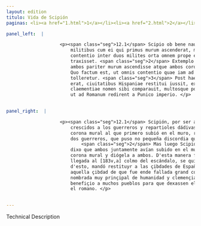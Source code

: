```yaml
---
layout: edition
titulo: Vida de Scipión
paginas: <li><a href="1.html">1</a></li><li><a href="2.html">2</a></li><li><a href="3.html">3</a></li><li><a href="4.html">4</a></li><li><a href="5.html">5</a></li><li><a href="6.html">6</a></li><li><a href="7.html">7</a></li><li><a href="8.html">8</a></li><li><a href="9.html">9</a></li><li><a href="10.html">10</a></li><li><a href="11.html">11</a></li><li><a href="12.html">12</a></li><li><a href="13.html">13</a></li><li><a href="14.html">14</a></li><li><a href="15.html">15</a></li><li><a href="16.html">16</a></li><li><a href="17.html">17</a></li><li><a href="18.html">18</a></li><li><a href="19.html">19</a></li><li><a href="20.html">20</a></li><li><a href="21.html">21</a></li><li><a href="22.html">22</a></li><li><a href="23.html">23</a></li><li><a href="24.html">24</a></li><li><a href="25.html">25</a></li><li><a href="26.html">26</a></li><li><a href="27.html">27</a></li><li><a href="28.html">28</a></li><li><a href="29.html">29</a></li><li><a href="30.html">30</a></li><li><a href="31.html">31</a></li><li><a href="32.html">32</a></li><li><a href="33.html">33</a></li><li><a href="34.html">34</a></li><li><a href="35.html">35</a></li><li><a href="36.html">36</a></li><li><a href="37.html">37</a></li><li><a href="38.html">38</a></li><li><a href="39.html">39</a></li><li><a href="40.html">40</a></li><li><a href="41.html">41</a></li><li><a href="42.html">42</a></li><li><a href="43.html">43</a></li><li><a href="44.html">44</a></li><li><a href="45.html">45</a></li><li><a href="46.html">46</a></li><li><a href="47.html">47</a></li><li><a href="48.html">48</a></li><li><a href="49.html">49</a></li><li><a href="50.html">50</a></li><li><a href="51.html">51</a></li><li><a href="52.html">52</a></li><li><a href="53.html">53</a></li><li><a href="54.html">54</a></li><li><a href="55.html">55</a></li><li><a href="56.html">56</a></li><li><a href="57.html">57</a></li><li><a href="58.html">58</a></li><li><a href="59.html">59</a></li><li><a href="60.html">60</a></li><li><a href="61.html">61</a></li><li><a href="62.html">62</a></li><li><a href="63.html">63</a></li><li><a href="64.html">64</a></li><li><a href="65.html">65</a></li><li><a href="66.html">66</a></li><li><a href="67.html">67</a></li><li><a href="68.html">68</a></li><li><a href="69.html">69</a></li><li><a href="70.html">70</a></li><li><a href="71.html">71</a></li><li><a href="72.html">72</a></li><li><a href="73.html">73</a></li><li><a href="74.html">74</a></li>

panel_left:  |

                    <p><span class="seg">12.1</span> Scipio ob bene nauatam operam collaudatis donatisque
                        militibus cum ei qui primus murum ascenderat, muralis corona danda esset et
                        contentio inter duos milites orta omnem prope exercitum in certamen
                        traxisset. <span class="seg">2</span> Extemplo concione aduocata compertum se habere dixit
                        ambos pariter murum ascendisse atque ambos coronis muralibus donandos esse.
                        Quo factum est, ut omnis contentio quae iam ad summum peruenerat,
                        tolleretur. <span class="seg">3</span> Post haec obsides quorum in ea urbe ingens copia
                        erat, ciuitatibus Hispaniae restitui iussit, ex quo maxime humanitatis et
                        claementiae nomen sibi comparauit, multosque populos hac indulgentia mouit,
                        ut ad Romanum redirent a Punico imperio. </p>
                

panel_right:  |

                    <p><span class="seg">12.1</span> Scipión, por ser aquello tan bien concluydo, dixo loores
                        crescidos a los guerreros y repartioles dádivas, pero aviéndose de dar
                        corona mural al que primero subió en el muro, recresçió contienda tal entre
                        dos guerreros, que puso no pequeña discordia quasi en todo el exército.
                            <span class="seg">2</span> Mas luego Scipión mandó que se juntassen a la conción y
                        dixo que ambos juntamente avían subido en el muro y que ambos avían merecido
                        corona mural y diógela a ambos. D'esta manera fizo que aquella contienda, ya
                        llegada al [183v,a] colmo del escándalo, se quitasse. <span class="seg">3</span> Después
                        d'esto, mandó restituyr a las çibdades de España los rehenes fallados en
                        aquella çibdad de que fue ende fallada grand copia, de lo qual alcançó
                        nombrada muy prinçipal de humanidad y clemençia, y movió con él tal
                        benefiçio a muchos pueblos para que dexassen el señorío púnico y acceptassen
                        el romano. </p>
                

---
```


Technical Description 